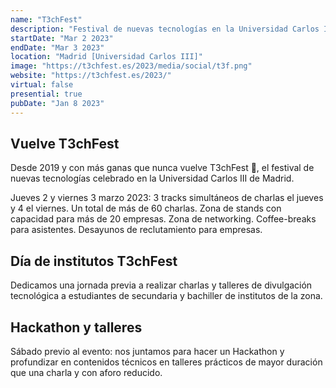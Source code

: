 ```yaml
---
name: "T3chFest"
description: "Festival de nuevas tecnologías en la Universidad Carlos III de Madrid. 2 y 3 de marzo de 2023."
startDate: "Mar 2 2023"
endDate: "Mar 3 2023"
location: "Madrid [Universidad Carlos III]"
image: "https://t3chfest.es/2023/media/social/t3f.png"
website: "https://t3chfest.es/2023/"
virtual: false
presential: true
pubDate: "Jan 8 2023"
---
```


## Vuelve T3chFest
Desde 2019 y con más ganas que nunca vuelve T3chFest 🤖, el festival de nuevas tecnologías celebrado en la Universidad Carlos III de Madrid.

Jueves 2 y viernes 3 marzo 2023: 3 tracks simultáneos de charlas el jueves y 4 el viernes. Un total de más de 60 charlas. Zona de stands con capacidad para más de 20 empresas. Zona de networking. Coffee-breaks para asistentes. Desayunos de reclutamiento para empresas.

## Día de institutos T3chFest
Dedicamos una jornada previa a realizar charlas y talleres de divulgación tecnológica a estudiantes de secundaria y bachiller de institutos de la zona.

## Hackathon y talleres
Sábado previo al evento: nos juntamos para hacer un Hackathon y profundizar en contenidos técnicos en talleres prácticos de mayor duración que una charla y con aforo reducido.
